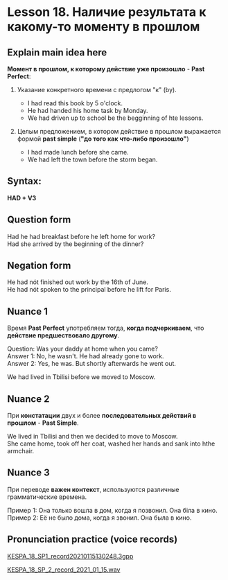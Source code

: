 # Lesson 18. Наличие результата к какому-то моменту в прошлом


## Explain main idea here

**Момент в прошлом, к которому действие уже произошло** - **Past Perfect**:

1. Указание конкретного времени с предлогом "к" (by).  
    * I had read this book by 5 o'clock.  
    * He had handed his home task by Monday.  
    * We had driven up to school be the begginning of hte lessons.  

2. Целым предложением, в котором действие в прошлом выражается формой **past simple** (**"до того как что-либо произошло"**)
    * I had made lunch before she came.  
    * We had left the town before the storm began.  
    

## Syntax:

**HAD + V3**  


## Question form

Had he had breakfast before he left home for work?  
Had she arrived by the beginning of the dinner?  


## Negation form

He had nót finished out work by the 16th of June.  
He had nót spoken to the principal before he lift for Paris.  


## Nuance 1

Время **Past Perfect** употребляем тогда, **когда подчеркиваем**, что **действие предшествовало другому**.  

Question: Was your daddy at home when you came?  
Answer 1: No, he wasn't. He had already gone to work.  
Answer 2: Yes, he was. But shortly afterwards he went out.  

We had lived in Tbilisi before we moved to Moscow.  


## Nuance 2

При **констатации** двух и более **последовательных действий в прошлом** - **Past Simple**.  

We lived in Tbilisi and then we decided to move to Moscow.  
She came home, took off her coat, washed her hands and sank into hthe armchair.  


## Nuance 3

При переводе **важен контекст**, используются различные грамматические времена.  

Пример 1: Она только вошла в дом, когда я позвонил. Она біла в кино.  
Пример 2: Её не было дома, когда я звонил. Она была в кино.  


## Pronunciation practice (voice records)
[KESPA_18_SP1_record20210115130248.3gpp](https://mega.nz/file/Its0UQCb#eI9v9QudBUCGNpxjCd9yLYsC9mtpmYRRGtHfcZq7B30)

[KESPA_18_SP_2_record_2021_01_15.wav](https://mega.nz/file/UwkkxawK#pF97kL2RjlCVfQYEIa1saw9ihCETpWO7dmYsJ4yRMSg)
